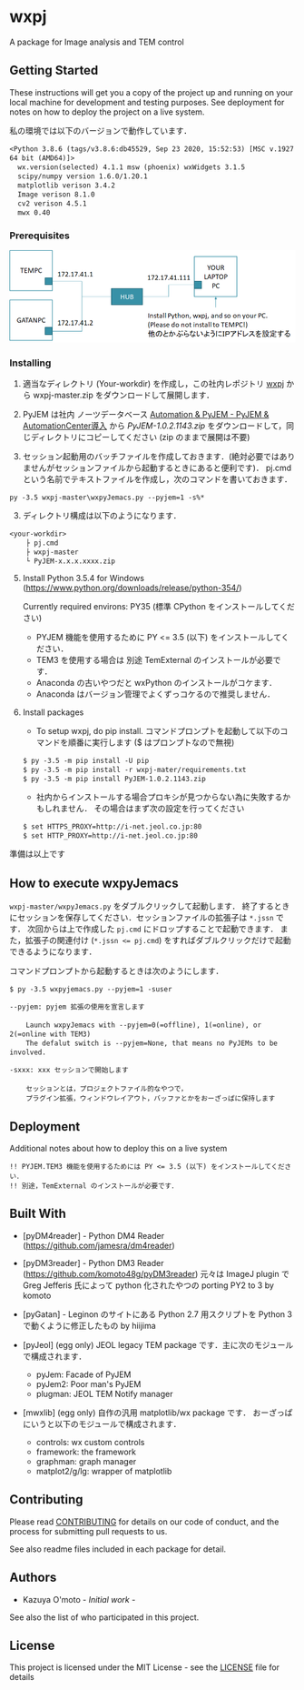 # wxpj

A package for Image analysis and TEM control


## Getting Started

These instructions will get you a copy of the project up and running on your local machine for development and testing purposes. See deployment for notes on how to deploy the project on a live system.

私の環境では以下のバージョンで動作しています．
```
<Python 3.8.6 (tags/v3.8.6:db45529, Sep 23 2020, 15:52:53) [MSC v.1927 64 bit (AMD64)]>
  wx.version(selected) 4.1.1 msw (phoenix) wxWidgets 3.1.5
  scipy/numpy version 1.6.0/1.20.1
  matplotlib verison 3.4.2
  Image verison 8.1.0
  cv2 verison 4.5.1
  mwx 0.40
```
### Prerequisites

![setup](man/image/net.png)

### Installing

1. 適当なディレクトリ (Your-workdir) を作成し，この社内レポジトリ [wxpj](http://dl-box.jeol.co.jp/gitbucket/komoto/wxpj) から wxpj-master.zip をダウンロードして展開します．

2. PyJEM は社内 ノーツデータベース [Automation & PyJEM - PyJEM & AutomationCenter導入](Notes://NotesOffice/4925805700077587/DD11EF58D84D230E4925646F003E2CF8/162DB45516A951F4492580570007AA5D)
から *PyJEM-1.0.2.1143.zip* をダウンロードして，同じディレクトリにコピーしてください (zip のままで展開は不要)

3.  セッション起動用のバッチファイルを作成しておきます．(絶対必要ではありませんがセッションファイルから起動するときにあると便利です)．
pj.cmd という名前でテキストファイルを作成し，次のコマンドを書いておきます．
```
py -3.5 wxpj-master\wxpyJemacs.py --pyjem=1 -s%*
```

3. ディレクトリ構成は以下のようになります．
```
<your-workdir>
    ├ pj.cmd
    ├ wxpj-master
    └ PyJEM-x.x.x.xxxx.zip
```

5. Install Python 3.5.4 for Windows
    (https://www.python.org/downloads/release/python-354/)
    
    Currently required environs: PY35 (標準 CPython をインストールしてください)
    
    - PYJEM 機能を使用するために PY <= 3.5 (以下) をインストールしてください．
    - TEM3 を使用する場合は 別途 TemExternal のインストールが必要です．
    - Anaconda の古いやつだと wxPython のインストールがコケます．
    - Anaconda はバージョン管理でよくずっコケるので推奨しません．

<!--
2. Install Git for Windows
    (https://git-scm.com/)
    
    - This program is necessary for installing master modules from GitHub.
-->

6. Install packages
    
    - To setup wxpj, do pip install.
      コマンドプロンプトを起動して以下のコマンドを順番に実行します ($ はプロンプトなので無視)
    ```
    $ py -3.5 -m pip install -U pip
    $ py -3.5 -m pip install -r wxpj-mater/requirements.txt
    $ py -3.5 -m pip install PyJEM-1.0.2.1143.zip
    ```
    
    - 社内からインストールする場合プロキシが見つからない為に失敗するかもしれません．
      その場合はまず次の設定を行ってください
    ```
    $ set HTTPS_PROXY=http://i-net.jeol.co.jp:80
    $ set HTTP_PROXY=http://i-net.jeol.co.jp:80
    ```
    

準備は以上です


## How to execute wxpyJemacs

`wxpj-master/wxpyJemacs.py` をダブルクリックして起動します．
終了するときにセッションを保存してください．セッションファイルの拡張子は `*.jssn` です．
次回からは上で作成した `pj.cmd` にドロップすることで起動できます．
また，拡張子の関連付け (`*.jssn <= pj.cmd`) をすればダブルクリックだけで起動できるようになります．

コマンドプロンプトから起動するときは次のようにします．
```
$ py -3.5 wxpyjemacs.py --pyjem=1 -suser
```
    --pyjem: pyjem 拡張の使用を宣言します

        Launch wxpyJemacs with --pyjem=0(=offline), 1(=online), or 2(=online with TEM3)
        The defalut switch is --pyjem=None, that means no PyJEMs to be involved.

<!--
▲ TEM3:online を宣言しない場合，
アプリケーション起動後に TEM3 を含むプラグインを組み込むことは一切できません
▲ TEM3:online を宣言した場合，
DnD, CnP などの Windows shell ex はすべて使用不可になりますので注意してください．
-->

    -sxxx: xxx セッションで開始します
    
        セッションとは，プロジェクトファイル的なやつで，
        プラグイン拡張，ウィンドウレイアウト，バッファとかをおーざっぱに保持します

<!--
### バイナリ実行の場合
バイナリパッケージは実行に必要なランタイムをすべて含んでいますが，
Windows 10 64bit (AMD64) 以外の OS では実行できません．
(たぶん OpenCV の dll バージョンが合わないため)
-->


## Deployment

Additional notes about how to deploy this on a live system

    !! PYJEM.TEM3 機能を使用するためには PY <= 3.5 (以下) をインストールしてください．
    !! 別途，TemExternal のインストールが必要です．


## Built With

* [pyDM4reader] - Python DM4 Reader (https://github.com/jamesra/dm4reader)

* [pyDM3reader] - Python DM3 Reader (https://github.com/komoto48g/pyDM3reader)
    元々は ImageJ plugin で Greg Jefferis 氏によって python 化されたやつの porting PY2 to 3 by komoto

* [pyGatan] - Leginon のサイトにある Python 2.7 用スクリプトを Python 3 で動くように修正したもの
    by hiijima

* [pyJeol] (egg only) JEOL legacy TEM package です．主に次のモジュールで構成されます．
    - pyJem: Facade of PyJEM
    - pyJem2: Poor man's PyJEM
    - plugman: JEOL TEM Notify manager

* [mwxlib] (egg only) 自作の汎用 matplotlib/wx package です．
    おーざっぱにいうと以下のモジュールで構成されます．
    - controls: wx custom controls
    - framework: the framework
    - graphman: graph manager
    - matplot2/g/lg: wrapper of matplotlib


## Contributing

Please read [CONTRIBUTING](./CONTRIBUTING) for details on our code of conduct, and the process for submitting pull requests to us.

See also readme files included in each package for detail.


## Authors

* Kazuya O'moto - *Initial work* -

See also the list of who participated in this project.


## License

This project is licensed under the MIT License - see the [LICENSE](./LICENSE) file for details
